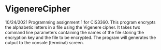 # VigenereCipher
10/24/2021
Programming assignment 1 for CIS3360. 
This program encrypts the alphabetic letters in a file using the Vigenere cipher. It takes two command line parameters containing the names of the file storing the encryption key and the file to be encrypted. The program will generates the output to the console (terminal) screen.
